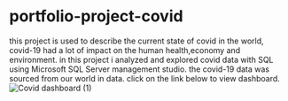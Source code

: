 # portfolio-project-covid
this project is used to describe the current state of covid in the world, covid-19 had a lot of impact on the human health,economy and environment.
in this project i analyzed and explored covid data with SQL using Microsoft SQL Server management studio.
the covid-19 data was sourced from our world in data. click on the link below to view dashboard.
![Covid dashboard (1)](https://github.com/emmausuwa96/portfolio-project-covid-/assets/134615235/293cbc90-7921-4764-ac38-0a3ac8df2465)

